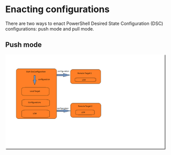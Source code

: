 # Enacting configurations
There are two ways to enact PowerShell Desired State Configuration (DSC) configurations: push mode and pull mode.

## Push mode
![Push mode](../images/Push.png "How push mode works")